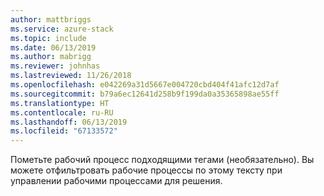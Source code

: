 ```yaml
---
author: mattbriggs
ms.service: azure-stack
ms.topic: include
ms.date: 06/13/2019
ms.author: mabrigg
ms.reviewer: johnhas
ms.lastreviewed: 11/26/2018
ms.openlocfilehash: e042269a31d5667e004720cbd404f41afc12d7af
ms.sourcegitcommit: b79a6ec12641d258b9f199da0a35365898ae55ff
ms.translationtype: HT
ms.contentlocale: ru-RU
ms.lasthandoff: 06/13/2019
ms.locfileid: "67133572"
---
```

Пометьте рабочий процесс подходящими тегами (необязательно). Вы можете отфильтровать рабочие процессы по этому тексту при управлении рабочими процессами для решения.